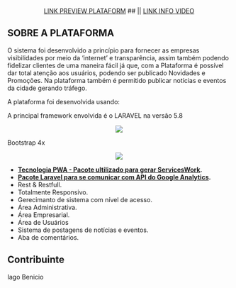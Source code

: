 
<p align="center">
<a href="https://salgueirobuscarapido.com/">LINK PREVIEW PLATAFORM</a> 
    ## ||
<a href="https://packagist.org/packages/laravel/framework">LINK INFO VIDEO</a>
</p>

## SOBRE A PLATAFORMA

O sistema foi desenvolvido a princípio para fornecer as empresas visibilidades por meio da ‘internet’ e transparência, assim também podendo fidelizar clientes de uma maneira fácil já que, com a Plataforma é possível dar total atenção aos usuários, podendo ser publicado Novidades e Promoções. Na plataforma também é permitido publicar notícias e eventos da cidade gerando tráfego.

A plataforma foi desenvolvida usando:

A principal framework envolvida é o LARAVEL na versão 5.8
<p align="center"><img src="https://laravel.com/assets/img/components/logo-laravel.svg"></p>

Bootstrap 4x
<p align="center"><img src="https://baseljs.github.io/dist/img/bootstrap.fw.png"></p>

- **[Tecnologia PWA - Pacote ultilizado para gerar ServicesWork](https://github.com/silviolleite/laravel-pwa).**
- **[Pacote Laravel para se comunicar com API do Google Analytics](https://github.com/spatie/laravel-analytics).**
- Rest & Restfull.
- Totalmente Responsivo.
- Gerecimanto de sistema com nível de acesso.
- Área Administrativa.
- Área Empresarial.
- Área de Usuários
- Sistema de postagens de notícias e eventos.
- Aba de comentários.

## Contribuinte

Iago Benicio 


